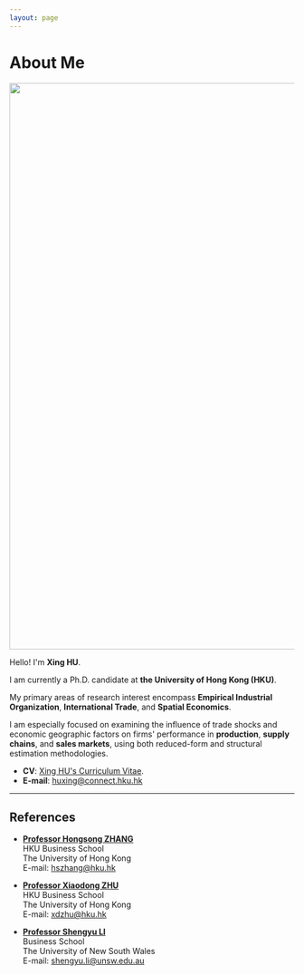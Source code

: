 ```yaml
---
layout: page
---
```


# About Me

<img src="https://huxingecon.github.io/huxing_sit_4.jpeg" class="floatpic" height="1000">

Hello! I'm **Xing HU**.<br>

I am currently a Ph.D. candidate at **the University of Hong Kong (HKU)**.<br> 

My primary areas of research interest encompass **Empirical Industrial Organization**, **International Trade**, and **Spatial Economics**.<br> 

I am especially focused on examining the influence of trade shocks and economic geographic factors on firms' performance in **production**, **supply chains**, and **sales markets**, using both reduced-form and structural estimation methodologies.<br>

- **CV**: [Xing HU's Curriculum Vitae](https://huxingecon.github.io/file/huxing_CV_2024sep13.pdf).
- **E-mail**: huxing@connect.hku.hk


---

## References

- **[Professor Hongsong ZHANG](https://hongsongzhang.weebly.com/)**<br>HKU Business School<br>The University of Hong Kong <br>E-mail: hszhang@hku.hk<br>

- **[Professor Xiaodong ZHU](https://www.xiaodongzhu.net/)**<br>HKU Business School<br>The University of Hong Kong <br>E-mail: xdzhu@hku.hk<br>

- **[Professor Shengyu LI](https://shengyuli.weebly.com/)**<br>Business School<br>The University of New South Wales  <br>E-mail: shengyu.li@unsw.edu.au<br>
